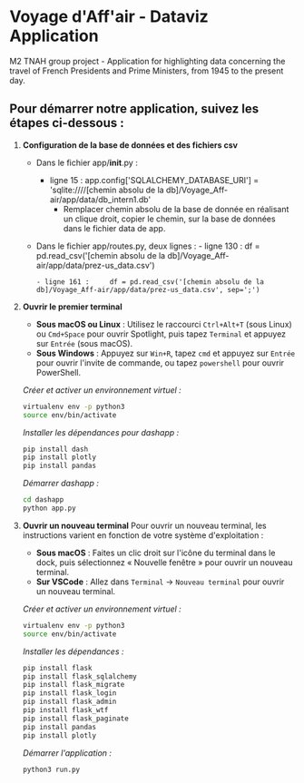 # Voyage d'Aff'air - Dataviz Application

M2 TNAH group project - Application for highlighting data concerning the travel of French Presidents and Prime Ministers, from 1945 to the present day.

## Pour démarrer notre application, suivez les étapes ci-dessous :

1. **Configuration de la base de données et des fichiers csv**
    - Dans le fichier app/__init__.py : 
        - ligne 15 : app.config['SQLALCHEMY_DATABASE_URI'] = 'sqlite:////[chemin absolu de la db]/Voyage_Aff-air/app/data/db_intern1.db'
            - Remplacer chemin absolu de la base de donnée en réalisant un clique droit, copier le chemin, sur la base de données dans le fichier data de app.
    - Dans le fichier app/routes.py, deux lignes :
          - ligne 130 :    df = pd.read_csv('[chemin absolu de la db]/Voyage_Aff-air/app/data/prez-us_data.csv')

          - ligne 161 :     df = pd.read_csv('[chemin absolu de la db]/Voyage_Aff-air/app/data/prez-us_data.csv', sep=';')


2. **Ouvrir le premier terminal**
    - **Sous macOS ou Linux** : Utilisez le raccourci `Ctrl+Alt+T` (sous Linux) ou `Cmd+Space` pour ouvrir Spotlight, puis tapez `Terminal` et appuyez sur `Entrée` (sous macOS).
    - **Sous Windows** : Appuyez sur `Win+R`, tapez `cmd` et appuyez sur `Entrée` pour ouvrir l'invite de commande, ou tapez `powershell` pour ouvrir PowerShell.

    *Créer et activer un environnement virtuel :*
    ```bash
    virtualenv env -p python3
    source env/bin/activate
    ```

    *Installer les dépendances pour dashapp :*
    ```bash
    pip install dash
    pip install plotly
    pip install pandas
    ```

    *Démarrer dashapp :*
    ```bash
    cd dashapp
    python app.py
    ```

3. **Ouvrir un nouveau terminal**
    Pour ouvrir un nouveau terminal, les instructions varient en fonction de votre système d'exploitation :

    - **Sous macOS** : Faites un clic droit sur l'icône du terminal dans le dock, puis sélectionnez « Nouvelle fenêtre » pour ouvrir un nouveau terminal.
    - **Sur VSCode** : Allez dans `Terminal` -> `Nouveau terminal` pour ouvrir un nouveau terminal.

    *Créer et activer un environnement virtuel :*
    ```bash
    virtualenv env -p python3
    source env/bin/activate
    ```

    *Installer les dépendances :*
    ```bash
    pip install flask
    pip install flask_sqlalchemy
    pip install flask_migrate
    pip install flask_login
    pip install flask_admin
    pip install flask_wtf
    pip install flask_paginate
    pip install pandas
    pip install plotly
    ```

    *Démarrer l'application :*
    ```bash
    python3 run.py
    ```
